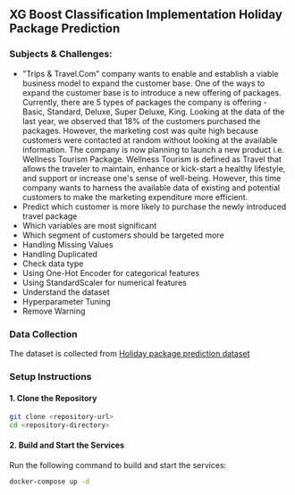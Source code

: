 ## XG Boost Classification Implementation Holiday Package Prediction


### Subjects & Challenges:
- "Trips & Travel.Com" company wants to enable and establish a viable business model to expand the customer base. One of the ways to expand the customer base is to introduce a new offering of packages. Currently, there are 5 types of packages the company is offering - Basic, Standard, Deluxe, Super Deluxe, King. Looking at the data of the last year, we observed that 18% of the customers purchased the packages. However, the marketing cost was quite high because customers were contacted at random without looking at the available information. The company is now planning to launch a new product i.e. Wellness Tourism Package. Wellness Tourism is defined as Travel that allows the traveler to maintain, enhance or kick-start a healthy lifestyle, and support or increase one's sense of well-being. However, this time company wants to harness the available data of existing and potential customers to make the marketing expenditure more efficient.
- Predict which customer is more likely to purchase the newly introduced travel package
- Which variables are most significant
- Which segment of customers should be targeted more
- Handling Missing Values
- Handling Duplicated
- Check data type
- Using One-Hot Encoder for categorical features
- Using StandardScaler for numerical features
- Understand the dataset
- Hyperparameter Tuning
- Remove Warning

### Data Collection
The dataset is collected from [Holiday package prediction dataset](https://www.kaggle.com/datasets/susant4learning/holiday-package-purchase-prediction)

### Setup Instructions

#### 1. Clone the Repository

```bash
git clone <repository-url>
cd <repository-directory>
```

#### 2. Build and Start the Services

Run the following command to build and start the services:

```bash
docker-compose up -d
```
